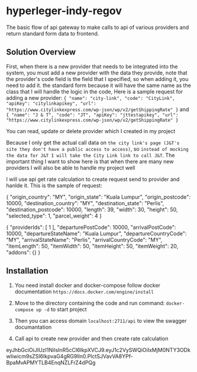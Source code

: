 # hyperleger-indy-regov

The basic flow of api gateway to make calls to api of various providers and return standard form data to frontend.

## Solution Overview

First, when there is a new provider that needs to be integrated into the system, you must add a new provider with the data they provide, note that the provider's code field is the field that I specified, so when adding it, you need to add it. the standard form because it will have the same name as the class that I will handle the logic in the code, Here is a sample request for adding a new provider:
`{
    "name": "city-link",
    "code": "CityLink",
    "apiKey": "citylinkapikey",
    "url": "https://www.citylinkexpress.com/wp-json/wp/v2/getShippingRate"
}` and
`{
    "name": "J & T",
    "code": "JT",
    "apiKey": "jttestapikey",
    "url": "https://www.citylinkexpress.com/wp-json/wp/v2/getShippingRate"
}`

You can read, update or delete provider which I created in my project

Because I only get the actual call data on `the city link's page (J&T's site they don't have a public access to access)`, so `instead of mocking the data for J&T I will take the City Link link to call J&T`. The important thing I want to show here is that when there are many new providers I will also be able to handle my project well

I will use api get rate calculation to create request send to provider and hanlde it. This is the sample of request:

{
"origin_country": "MY",
"origin_state": "Kuala Lumpur",
"origin_postcode": 10000,
"destination_country": "MY",
"destination_state": "Perlis",
"destination_postcode": 10000,
"length": 39,
"width": 30,
"height": 50,
"selected_type": 1,
"parcel_weight": 4
}

{
  "providerIds": [
    1
  ],
  "departurePostCode": 10000,
  "arrivalPostCode": 10000,
  "departureStateName": "Kuala Lumpur",
  "departureCountryCode": "MY",
  "arrivalStateName": "Perlis",
  "arrivalCountryCode": "MY",
  "itemLength": 50,
  "itemWidth": 50,
  "itemHeight": 50,
  "itemWeight": 20,
  "addons": {}
}

## Installation

1. You need install docker and docker-compose follow docker documentation `https://docs.docker.com/engine/install`

2. Move to the directory containing the code and run command: `docker-compose up -d` to start project
3. Then you can access domain `localhost:2711/api` to view the swagger documantation
4. Call api to create new provider and then create rate calculation

eyJhbGciOiJIUzI1NiIsInR5cCI6IkpXVCJ9.eyJ1c2VySWQiOiIxMjM0NTY3ODkwIiwicm9sZSI6IkpvaG4gRG9lIn0.PlctSJVavVA8YPf-BpaMvAPMYTLB4EnqNZLFrZ4dPQg
